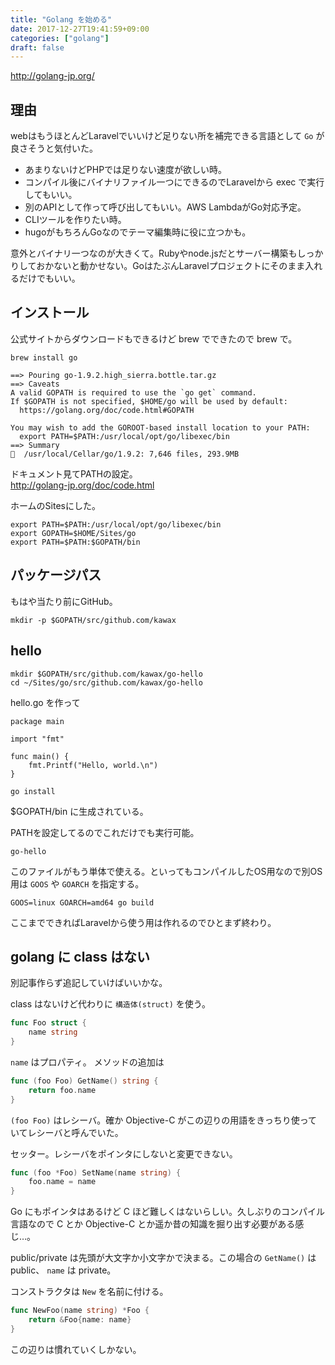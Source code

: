 ```yaml
---
title: "Golang を始める"
date: 2017-12-27T19:41:59+09:00
categories: ["golang"]
draft: false
---
```


http://golang-jp.org/

## 理由
webはもうほとんどLaravelでいいけど足りない所を補完できる言語として `Go` が良さそうと気付いた。

- あまりないけどPHPでは足りない速度が欲しい時。
- コンパイル後にバイナリファイル一つにできるのでLaravelから exec で実行してもいい。
- 別のAPIとして作って呼び出してもいい。AWS LambdaがGo対応予定。
- CLIツールを作りたい時。
- hugoがもちろんGoなのでテーマ編集時に役に立つかも。

意外とバイナリ一つなのが大きくて。Rubyやnode.jsだとサーバー構築もしっかりしておかないと動かせない。GoはたぶんLaravelプロジェクトにそのまま入れるだけでもいい。

## インストール
公式サイトからダウンロードもできるけど brew でできたので brew で。

```
brew install go
```

```
==> Pouring go-1.9.2.high_sierra.bottle.tar.gz
==> Caveats
A valid GOPATH is required to use the `go get` command.
If $GOPATH is not specified, $HOME/go will be used by default:
  https://golang.org/doc/code.html#GOPATH

You may wish to add the GOROOT-based install location to your PATH:
  export PATH=$PATH:/usr/local/opt/go/libexec/bin
==> Summary
🍺  /usr/local/Cellar/go/1.9.2: 7,646 files, 293.9MB
```

ドキュメント見てPATHの設定。  
http://golang-jp.org/doc/code.html

ホームのSitesにした。

```
export PATH=$PATH:/usr/local/opt/go/libexec/bin
export GOPATH=$HOME/Sites/go
export PATH=$PATH:$GOPATH/bin
```

## パッケージパス
もはや当たり前にGitHub。

```
mkdir -p $GOPATH/src/github.com/kawax
```

## hello

```
mkdir $GOPATH/src/github.com/kawax/go-hello
cd ~/Sites/go/src/github.com/kawax/go-hello
```

hello.go を作って

```
package main

import "fmt"

func main() {
	fmt.Printf("Hello, world.\n")
}
```

```
go install
```

$GOPATH/bin に生成されている。

PATHを設定してるのでこれだけでも実行可能。

```
go-hello
```

このファイルがもう単体で使える。といってもコンパイルしたOS用なので別OS用は `GOOS` や `GOARCH` を指定する。

```
GOOS=linux GOARCH=amd64 go build
```

ここまでできればLaravelから使う用は作れるのでひとまず終わり。

## golang に class はない
別記事作らず追記していけばいいかな。

class はないけど代わりに `構造体(struct)` を使う。

```go
func Foo struct {
    name string
}
```

`name` はプロパティ。
メソッドの追加は

```go
func (foo Foo) GetName() string {
    return foo.name
}
```

`(foo Foo)` はレシーバ。確か Objective-C がこの辺りの用語をきっちり使っていてレシーバと呼んでいた。


セッター。レシーバをポインタにしないと変更できない。

```go
func (foo *Foo) SetName(name string) {
    foo.name = name
}
```

Go にもポインタはあるけど C ほど難しくはないらしい。久しぶりのコンパイル言語なので C とか Objective-C とか遥か昔の知識を掘り出す必要がある感じ…。

public/private は先頭が大文字か小文字かで決まる。この場合の `GetName()` は public、 `name` は private。

コンストラクタは `New` を名前に付ける。
```go
func NewFoo(name string) *Foo {
    return &Foo{name: name}
}
```

この辺りは慣れていくしかない。
